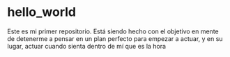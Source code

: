 # hello_world
Este es mi primer repositorio. Está siendo hecho con el objetivo en mente de detenerme a pensar en un plan perfecto para empezar a actuar, y en su lugar, actuar cuando sienta dentro de mí que es la hora 
